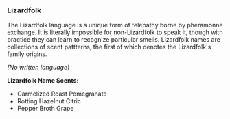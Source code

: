 ### Lizardfolk

The Lizardfolk language is a unique form of telepathy borne by pheramonne
exchange. It is literally impossible for non-Lizardfolk to speak it, though
with practice they can learn to recognize particular smells. Lizardfolk names
are collections of scent pattterns, the first of which denotes the Lizardfolk's
family origins.

*[No written language]*

**Lizardfolk Name Scents:**
* Carmelized Roast Pomegranate
* Rotting Hazelnut Citric
* Pepper Broth Grape
